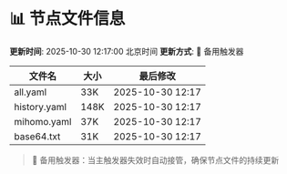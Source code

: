 # 📊 节点文件信息

**更新时间**: 2025-10-30 12:17:00 北京时间
**更新方式**: 🔄 备用触发器

| 文件名 | 大小 | 最后修改 |
|--------|------|----------|
| all.yaml | 33K | 2025-10-30 12:17 |
| history.yaml | 148K | 2025-10-30 12:17 |
| mihomo.yaml | 37K | 2025-10-30 12:17 |
| base64.txt | 31K | 2025-10-30 12:17 |

> 🔄 备用触发器：当主触发器失效时自动接管，确保节点文件的持续更新
